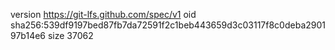 version https://git-lfs.github.com/spec/v1
oid sha256:539df9197bed87fb7da72591f2c1beb443659d3c03117f8c0deba290197b14e6
size 37062
